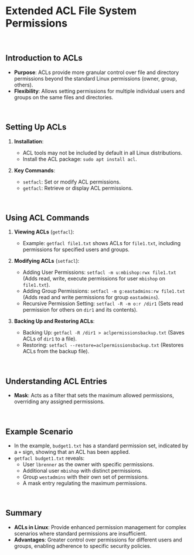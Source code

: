 # Extended ACL File System Permissions

<br>

## Introduction to ACLs

- **Purpose**: ACLs provide more granular control over file and directory permissions beyond the standard Linux permissions (owner, group, others).
- **Flexibility**: Allows setting permissions for multiple individual users and groups on the same files and directories.

<br>

## Setting Up ACLs

1. **Installation**:
   - ACL tools may not be included by default in all Linux distributions.
   - Install the ACL package: `sudo apt install acl`.

2. **Key Commands**:
   - `setfacl`: Set or modify ACL permissions.
   - `getfacl`: Retrieve or display ACL permissions.

<br>

## Using ACL Commands

1. **Viewing ACLs** (`getfacl`):
   - Example: `getfacl file1.txt` shows ACLs for `file1.txt`, including permissions for specified users and groups.

2. **Modifying ACLs** (`setfacl`):
   - Adding User Permissions: `setfacl -m u:mbishop:rwx file1.txt` (Adds read, write, execute permissions for user `mbishop` on `file1.txt`).
   - Adding Group Permissions: `setfacl -m g:eastadmins:rw file1.txt` (Adds read and write permissions for group `eastadmins`).
   - Recursive Permission Setting: `setfacl -R -m o:r /dir1` (Sets read permission for others on `dir1` and its contents).

3. **Backing Up and Restoring ACLs**:
   - Backing Up: `getfacl -R /dir1 > aclpermissionsbackup.txt` (Saves ACLs of `dir1` to a file).
   - Restoring: `setfacl --restore=aclpermissionsbackup.txt` (Restores ACLs from the backup file).

<br>

## Understanding ACL Entries

- **Mask**: Acts as a filter that sets the maximum allowed permissions, overriding any assigned permissions.

<br>

## Example Scenario

- In the example, `budget1.txt` has a standard permission set, indicated by a `+` sign, showing that an ACL has been applied.
- `getfacl budget1.txt` reveals:
  - User `lbrenner` as the owner with specific permissions.
  - Additional user `mbishop` with distinct permissions.
  - Group `westadmins` with their own set of permissions.
  - A mask entry regulating the maximum permissions.

<br>

## Summary

- **ACLs in Linux**: Provide enhanced permission management for complex scenarios where standard permissions are insufficient.
- **Advantages**: Greater control over permissions for different users and groups, enabling adherence to specific security policies.
